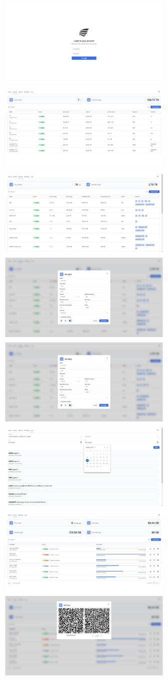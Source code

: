 <p align="center">
<img src="readme/1.jpg">
</p>

<p align="center">
<img src="readme/2.jpg">
</p>

<p align="center">
<img src="readme/3.jpg">
</p>

<p align="center">
<img src="readme/4.jpg">
</p>

<p align="center">
<img src="readme/4.jpg">
</p>

<p align="center">
<img src="readme/5.jpg">
</p>

<p align="center">
<img src="readme/6.jpg">
</p>

<p align="center">
<img src="readme/7.jpg">
</p>
